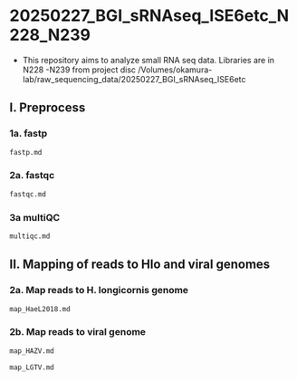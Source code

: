 # 20250227_BGI_sRNAseq_ISE6etc_N228_N239
- This repository aims to analyze small RNA seq data. Libraries are in N228 -N239 from project disc /Volumes/okamura-lab/raw_sequencing_data/20250227_BGI_sRNAseq_ISE6etc

## I. Preprocess
### 1a. fastp
```sh
fastp.md
```
### 2a. fastqc
```sh
fastqc.md
```
### 3a multiQC
```sh
multiqc.md
```

## II. Mapping of reads to Hlo and viral genomes

### 2a. Map reads to H. longicornis genome
```sh
map_HaeL2018.md
```
### 2b. Map reads to viral genome
```sh
map_HAZV.md
```
```sh
map_LGTV.md
```
